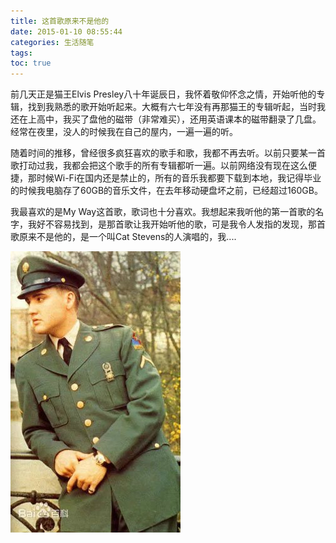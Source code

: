 ```yaml
---
title: 这首歌原来不是他的
date: 2015-01-10 08:55:44
categories: 生活随笔
tags:
toc: true
---
```


 前几天正是猫王Elvis Presley八十年诞辰日，我怀着敬仰怀念之情，开始听他的专辑，找到我熟悉的歌开始听起来。大概有六七年没有再那猫王的专辑听起，当时我还在上高中，我买了盘他的磁带（非常难买），还用英语课本的磁带翻录了几盘。经常在夜里，没人的时候我在自己的屋内，一遍一遍的听。

随着时间的推移，曾经很多疯狂喜欢的歌手和歌，我都不再去听。以前只要某一首歌打动过我，我都会把这个歌手的所有专辑都听一遍。以前网络没有现在这么便捷，那时候Wi-Fi在国内还是禁止的，所有的音乐我都要下载到本地，我记得毕业的时候我电脑存了60GB的音乐文件，在去年移动硬盘坏之前，已经超过160GB。 

我最喜欢的是My Way这首歌，歌词也十分喜欢。我想起来我听他的第一首歌的名字，我好不容易找到，是那首歌让我开始听他的歌，可是我令人发指的发现，那首歌原来不是他的，是一个叫Cat Stevens的人演唱的，我....

![Elvis Presley](/images/this_sound_is_not_his.jpeg)
